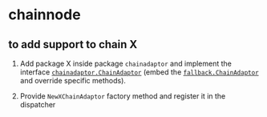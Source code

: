 # chainnode


## to add support to chain X
1. Add package X inside package `chainadaptor` and implement the interface [`chainadaptor.ChainAdaptor`](chainadaptor/chainadaptor.go) (embed the
 [`fallback.ChainAdaptor`](chainadaptor/fallback/adaptor.go) and override specific methods).

2. Provide `NewXChainAdaptor` factory method and register it in the dispatcher
